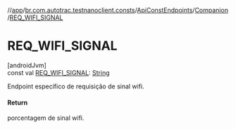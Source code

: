 //[app](../../../../index.md)/[br.com.autotrac.testnanoclient.consts](../../index.md)/[ApiConstEndpoints](../index.md)/[Companion](index.md)/[REQ_WIFI_SIGNAL](-r-e-q_-w-i-f-i_-s-i-g-n-a-l.md)

# REQ_WIFI_SIGNAL

[androidJvm]\
const val [REQ_WIFI_SIGNAL](-r-e-q_-w-i-f-i_-s-i-g-n-a-l.md): [String](https://kotlinlang.org/api/latest/jvm/stdlib/kotlin/-string/index.html)

Endpoint específico de requisição de sinal wifi.

#### Return

porcentagem de sinal wifi.

